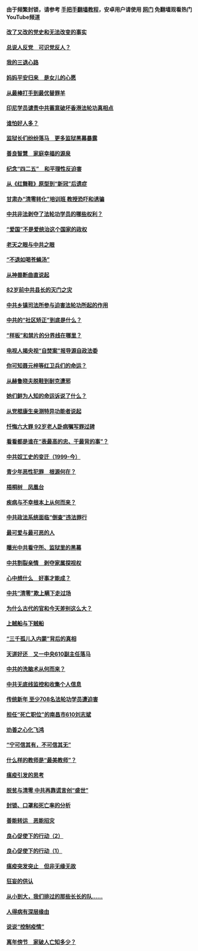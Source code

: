 #### 由于频繁封锁，请参考 [手把手翻墙教程](https://github.com/gfw-breaker/guides/wiki/)，安卓用户请使用 [网门](https://github.com/gfw-breaker/nogfw/blob/master/dl.md?t=05041301) 免翻墙观看热门YouTube频道 

#### [改了又改的党史和无法改变的事实](../pages/19/424037.md?t=05041301) 

#### [总说人反党　可识党反人？](../pages/19/423820.md?t=05041301) 

#### [我的三退心路](../pages/19/423876.md?t=05041301) 

#### [妈妈平安归来　是女儿的心愿](../pages/19/423947.md?t=05041301) 

#### [从最棒打手到最优替罪羊](../pages/19/423819.md?t=05041301) 

#### [印尼学员谴责中共蓄意破坏香港法轮功真相点](../pages/19/423902.md?t=05041301) 

#### [谁怕好人多？](../pages/19/423774.md?t=05041301) 

#### [监狱长们纷纷落马　更多监狱黑幕暴露](../pages/19/423787.md?t=05041301) 

#### [善良智慧　家庭幸福的源泉](../pages/19/423632.md?t=05041301) 

#### [纪念“四二五”　和平理性反迫害](../pages/19/423660.md?t=05041301) 

#### [从《红舞鞋》原型到“新冠”后遗症](../pages/19/423509.md?t=05041301) 

#### [甘肃办“清零转化”培训班 教授恐吓和诱骗](../pages/19/423498.md?t=05041301) 

#### [中共非法剥夺了法轮功学员的哪些权利？](../pages/19/423392.md?t=05041301) 

#### [“爱国”不是爱统治这个国家的政权](../pages/19/423029.md?t=05041301) 

#### [老天之眼与中共之眼](../pages/19/423378.md?t=05041301) 

#### [“不退如喝苍蝇汤”](../pages/19/423287.md?t=05041301) 

#### [从神兽断曲直说起](../pages/19/423201.md?t=05041301) 

#### [82岁前中共县长的灭门之灾](../pages/19/423055.md?t=05041301) 

#### [中共乡镇司法所参与迫害法轮功所起的作用](../pages/19/423064.md?t=05041301) 

#### [中共的“社区矫正”到底是什么？](../pages/19/422870.md?t=05041301) 

#### [“样板”和禁片的分界线在哪里？](../pages/19/422704.md?t=05041301) 

#### [电视人揭央视“自焚案”报导源自政法委](../pages/19/422770.md?t=05041301) 

#### [你可知聂元梓等红卫兵们的命运？](../pages/19/422848.md?t=05041301) 

#### [从赫鲁晓夫脱鞋到耐克遭邪](../pages/19/422826.md?t=05041301) 

#### [她们鲜为人知的命运诉说了什么？](../pages/19/422754.md?t=05041301) 

#### [从党棍康生亲测特异功能者说起](../pages/19/422657.md?t=05041301) 

#### [忏悔六大罪 92岁老人卧病嘱写罪过碑](../pages/19/422750.md?t=05041301) 

#### [看看都是谁在“表最高的忠、干最背的事”？](../pages/19/422703.md?t=05041301) 

#### [中共奴工史的变迁（1999-今）](../pages/19/422656.md?t=05041301) 

#### [青少年恶性犯罪　根源何在？](../pages/19/422449.md?t=05041301) 

#### [梧桐树　凤凰台](../pages/19/422442.md?t=05041301) 

#### [疾病与不幸根本上从何而来？](../pages/19/422438.md?t=05041301) 

#### [中共政法系统面临“倒查”违法罪行](../pages/19/422497.md?t=05041301) 

#### [最可爱与最可恶的人](../pages/19/422448.md?t=05041301) 

#### [曝光中共看守所、监狱里的黑幕](../pages/19/422390.md?t=05041301) 

#### [中共割裂亲情　剥夺家属探视权](../pages/19/422364.md?t=05041301) 

#### [心中想什么　好事才能成？](../pages/19/422318.md?t=05041301) 

#### [中共“清零”欺上瞒下走过场](../pages/19/422306.md?t=05041301) 

#### [为什么古代的官和今天差别这么大？](../pages/19/422228.md?t=05041301) 

#### [上贼船与下贼船](../pages/19/422276.md?t=05041301) 

#### [“三千孤儿入内蒙”背后的真相](../pages/19/422229.md?t=05041301) 

#### [天道好还　又一中央610副主任落马](../pages/19/422155.md?t=05041301) 

#### [中共的洗脑术从何而来？](../pages/19/422154.md?t=05041301) 

#### [中共无底线监控和收集个人信息](../pages/19/422039.md?t=05041301) 

#### [传统新年 至少708名法轮功学员遭迫害](../pages/19/421946.md?t=05041301) 

#### [担任“死亡职位”的南昌市610刘志斌](../pages/19/421957.md?t=05041301) 

#### [劝善之心化飞鸿](../pages/19/421164.md?t=05041301) 

#### [“宁可信其有，不可信其无”](../pages/19/421691.md?t=05041301) 

#### [什么样的教师是“最美教师”？](../pages/19/421755.md?t=05041301) 

#### [瘟疫引发的思考](../pages/19/421594.md?t=05041301) 

#### [脱贫与清零 中共再靠谎言创“盛世”](../pages/19/421590.md?t=05041301) 

#### [封锁、口罩和死亡率的分析](../pages/19/421495.md?t=05041301) 

#### [善能转运　恶能招灾](../pages/19/421334.md?t=05041301) 

#### [良心促使下的行动（2）](../pages/19/421361.md?t=05041301) 

#### [良心促使下的行动（1）](../pages/19/421302.md?t=05041301) 

#### [瘟疫突发突止　但非无缘无故](../pages/19/421281.md?t=05041301) 

#### [狂妄的供认](../pages/19/421199.md?t=05041301) 

#### [从小到大，我们排过的那些长长的队……](../pages/19/421243.md?t=05041301) 

#### [人得病有深层缘由](../pages/19/420864.md?t=05041301) 

#### [说说“控制疫情”](../pages/19/420831.md?t=05041301) 

#### [离年傍节　家破人亡知多少？](../pages/19/420563.md?t=05041301) 


